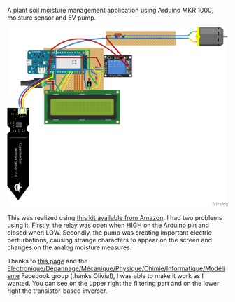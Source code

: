 A plant soil moisture management application using Arduino MKR 1000, moisture sensor and 5V pump.

![Fritzing breadboard schema](https://raw.githubusercontent.com/kleag/moisture/main/Fritzing/Moisture-perfboard_bb.png)

This was realized using [this kit available from Amazon](https://www.amazon.fr/gp/product/B0814HXWVV/ref=ppx_yo_dt_b_asin_title_o05_s00?ie=UTF8&psc=1). I had two problems using it. Firstly, the relay was open when HIGH on the Arduino pin and closed when LOW. Secondly, the pump was creating important electric perturbations, causing strange characters to appear on the screen and changes on the analog moisture measures.

Thanks to [this page](https://arduinodiy.wordpress.com/2018/08/07/re-inverting-an-inverting-relay/) and the [Electronique/Dépannage/Mécanique/Physique/Chimie/Informatique/Modélisme](https://www.facebook.com/groups/168734660482761/) Facebook group (thanks Olivia!), I was able to make it work as I wanted. You can see on the upper right the filtering part and on the lower right the transistor-based inverser.
